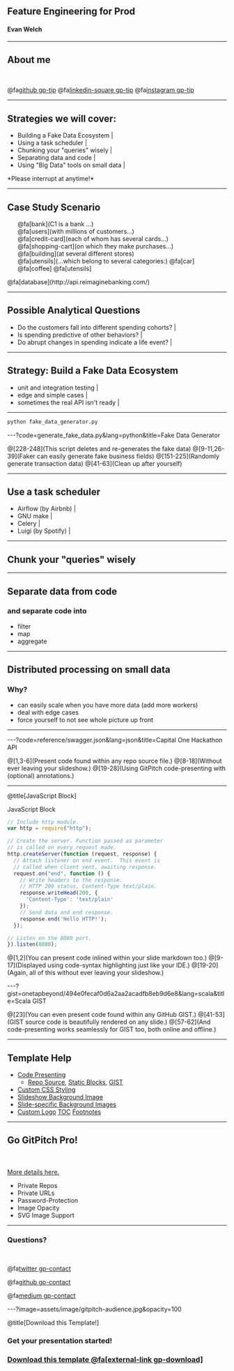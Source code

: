 ## Feature Engineering for Prod

#### Evan Welch

---

## About me

<br>

<!-- .slide: style="text-align: left;"> -->  
@fa[github gp-tip](github.com/evanfwelch)
@fa[linkedin-square gp-tip](linkedin.com/in/evanfwelch)
@fa[instagram gp-tip](evanfwelch)

---
<!-- .slide: style="text-align: left;"> -->
## Strategies we will cover:

- Building a Fake Data Ecosystem |
- Using a task scheduler |
- Chunking your "queries" wisely |
- Separating data and code |
- Using "Big Data" tools on small data |

<p class="fragment">
*Please interrupt at anytime!*
</p>

---
<!-- .slide: style="text-align: left;"> -->  
## Case Study Scenario

<ul style="list-style: none;">
<li class="fragment">@fa[bank](C1 is a bank ...)</li>
<li class="fragment">@fa[users](with millions of customers...)</li>
<li class="fragment">@fa[credit-card](each of whom has several cards...)</li>
<li class="fragment">@fa[shopping-cart](on which they make purchases...)</li>
<li class="fragment">@fa[building](at several different stores)</li>
<li class="fragment">@fa[utensils](...which belong to several categories:) @fa[car] @fa[coffee] @fa[utensils]</li>
</ul>

<p class="fragment">
@fa[database](http://api.reimaginebanking.com/)
</p>

---
<!-- .slide: style="text-align: left;"> -->  
## Possible Analytical Questions
- Do the customers fall into different spending cohorts? |
- Is spending predictive of other behaviors? |
- Do abrupt changes in spending indicate a life event? |

---
<!-- .slide: style="text-align: left;"> -->  
## Strategy: Build a Fake Data Ecosystem
- unit and integration testing |
- edge and simple cases |
- sometimes the real API isn't ready |

---
<!-- .slide: style="text-align: left;"> -->  
```python
python fake_data_generator.py
```

---?code=generate_fake_data.py&lang=python&title=Fake Data Generator

@[228-248](This script deletes and re-generates the fake data)
@[9-11,26-39](Faker can easily generate fake business fields)
@[151-225](Randomly generate transaction data)
@[41-63](Clean up after yourself)



---
<!-- .slide: style="text-align: left;"> -->  
## Use a task scheduler

- Airflow (by Airbnb) |
- GNU make |
- Celery |
- Luigi (by Spotify) |

---
## Chunk your "queries" wisely



---
## Separate data from code

### and separate code into
* filter
* map
* aggregate

---
## Distributed processing on small data

### Why?
* can easily scale when you have more data (add more workers)
* deal with edge cases
* force yourself to not see whole picture up front

---


---?code=reference/swagger.json&lang=json&title=Capital One Hackathon API


@[1,3-6](Present code found within any repo source file.)
@[8-18](Without ever leaving your slideshow.)
@[19-28](Using GitPitch code-presenting with (optional) annotations.)

---

@title[JavaScript Block]

<p><span class="slide-title">JavaScript Block</span></p>

```javascript
// Include http module.
var http = require("http");

// Create the server. Function passed as parameter
// is called on every request made.
http.createServer(function (request, response) {
  // Attach listener on end event.  This event is
  // called when client sent, awaiting response.
  request.on("end", function () {
    // Write headers to the response.
    // HTTP 200 status, Content-Type text/plain.
    response.writeHead(200, {
      'Content-Type': 'text/plain'
    });
    // Send data and end response.
    response.end('Hello HTTP!');
  });

// Listen on the 8080 port.
}).listen(8080);
```

@[1,2](You can present code inlined within your slide markdown too.)
@[9-17](Displayed using code-syntax highlighting just like your IDE.)
@[19-20](Again, all of this without ever leaving your slideshow.)

---?gist=onetapbeyond/494e0fecaf0d6a2aa2acadfb8eb9d6e8&lang=scala&title=Scala GIST

@[23](You can even present code found within any GitHub GIST.)
@[41-53](GIST source code is beautifully rendered on any slide.)
@[57-62](And code-presenting works seamlessly for GIST too, both online and offline.)

---

## Template Help

- [Code Presenting](https://github.com/gitpitch/gitpitch/wiki/Code-Presenting)
  + [Repo Source](https://github.com/gitpitch/gitpitch/wiki/Code-Delimiter-Slides), [Static Blocks](https://github.com/gitpitch/gitpitch/wiki/Code-Slides), [GIST](https://github.com/gitpitch/gitpitch/wiki/GIST-Slides)
- [Custom CSS Styling](https://github.com/gitpitch/gitpitch/wiki/Slideshow-Custom-CSS)
- [Slideshow Background Image](https://github.com/gitpitch/gitpitch/wiki/Background-Setting)
- [Slide-specific Background Images](https://github.com/gitpitch/gitpitch/wiki/Image-Slides#background)
- [Custom Logo](https://github.com/gitpitch/gitpitch/wiki/Logo-Setting) [TOC](https://github.com/gitpitch/gitpitch/wiki/Table-of-Contents) [Footnotes](https://github.com/gitpitch/gitpitch/wiki/Footnote-Setting)

---

## Go GitPitch Pro!

<br>
<div class="left">
    <i class="fa fa-user-secret fa-5x" aria-hidden="true"> </i><br>
    <a href="https://gitpitch.com/pro-features" class="pro-link">
    More details here.</a>
</div>
<div class="right">
    <ul>
        <li>Private Repos</li>
        <li>Private URLs</li>
        <li>Password-Protection</li>
        <li>Image Opacity</li>
        <li>SVG Image Support</li>
    </ul>
</div>

---

### Questions?

<br>

@fa[twitter gp-contact](@gitpitch)

@fa[github gp-contact](gitpitch)

@fa[medium gp-contact](@gitpitch)

---?image=assets/image/gitpitch-audience.jpg&opacity=100

@title[Download this Template!]

### <span class="white">Get your presentation started!</span>
### [Download this template @fa[external-link gp-download]](https://gitpitch.com/template/download/white)

